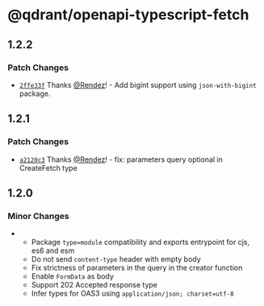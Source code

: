# @qdrant/openapi-typescript-fetch

## 1.2.2

### Patch Changes

- [`2ffe33f`](https://github.com/qdrant/openapi-typescript-fetch/commit/2ffe33f8437d1fcc4bd337dccea4588887591727) Thanks [@Rendez](https://github.com/Rendez)! - Add bigint support using `json-with-bigint` package.

## 1.2.1

### Patch Changes

- [`a2120c3`](https://github.com/qdrant/openapi-typescript-fetch/commit/a2120c3f5e22cd289760784a579bb1e50d7fd280) Thanks [@Rendez](https://github.com/Rendez)! - fix: parameters query optional in CreateFetch type

## 1.2.0

### Minor Changes

- - Package `type=module` compatibility and exports entrypoint for cjs, es6 and esm
  - Do not send `content-type` header with empty body
  - Fix strictness of parameters in the query in the creator function
  - Enable `FormData` as body
  - Support 202 Accepted response type
  - Infer types for OAS3 using `application/json; charset=utf-8`
